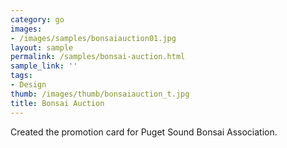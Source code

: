 ```yaml
---
category: go
images:
- /images/samples/bonsaiauction01.jpg
layout: sample
permalink: /samples/bonsai-auction.html
sample_link: ''
tags:
- Design
thumb: /images/thumb/bonsaiauction_t.jpg
title: Bonsai Auction
---
```

Created the promotion card for Puget Sound Bonsai Association.